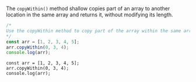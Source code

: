 The `copyWithin()` method shallow copies part of an array to another location in the same array and returns it, without modifying its length.

```js
/*
Use the copyWithin method to copy part of the array within the same array
*/
const arr = [1, 2, 3, 4, 5];
arr.copyWithin(0, 3, 4);
console.log(arr);
```

```solution
const arr = [1, 2, 3, 4, 5];
arr.copyWithin(0, 3, 4);
console.log(arr);
```
